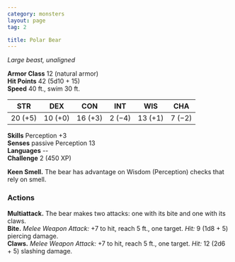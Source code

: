 ```yaml
---
category: monsters
layout: page
tag: 2

title: Polar Bear 
---
```

_Large beast, unaligned_

**Armor Class** 12 (natural armor)    
**Hit Points** 42 (5d10 + 15)    
**Speed** 40 ft., swim 30 ft. 

| STR     | DEX     | CON     | INT     | WIS     | CHA     |
|---------|---------|---------|---------|---------|---------|
| 20 (+5) | 10 (+0) | 16 (+3) | 2 (−4)  | 13 (+1) | 7 (−2)  |  

**Skills** Perception +3    
**Senses** passive Perception 13    
**Languages** --    
**Challenge** 2 (450 XP) 

**Keen Smell.** The bear has advantage on Wisdom (Perception) checks that rely on smell. 

### Actions 
**Multiattack.** The bear makes two attacks: one with its bite and one with its claws.    
**Bite.** _Melee Weapon Attack:_ +7 to hit, reach 5 ft., one target. _Hit:_ 9 (1d8 + 5) piercing damage.    
**Claws.** _Melee Weapon Attack:_ +7 to hit, reach 5 ft., one target. _Hit:_ 12 (2d6 + 5) slashing damage. 